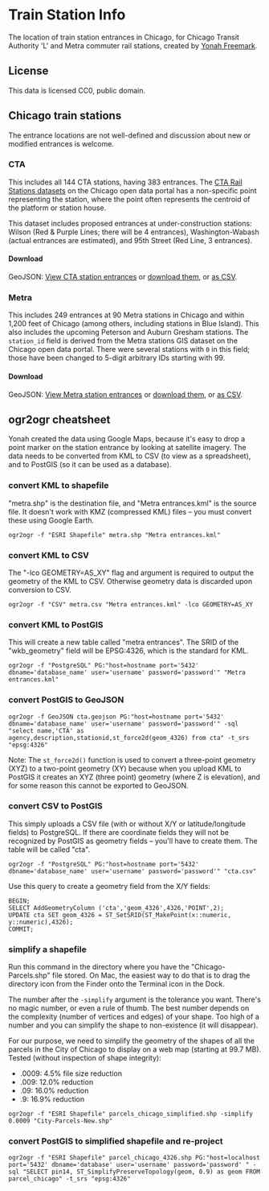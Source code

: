 # Train Station Info

The location of train station entrances in Chicago, for Chicago Transit Authority 'L' and Metra commuter rail stations, created by [Yonah Freemark](http://www.thetransportpolitic.com). 

## License

This data is licensed CC0, public domain. 

## Chicago train stations

The entrance locations are not well-defined and discussion about new or modified entrances is welcome. 

### CTA

This includes all 144 CTA stations, having 383 entrances. The [CTA Rail Stations datasets](https://data.cityofchicago.org/browse?q=cta%20rail%20stations&sortBy=relevance) on the Chicago open data portal has a non-specific point representing the station, where the point often represents the centroid of the platform or station house. 

This dataset includes proposed entrances at under-construction stations: Wilson (Red & Purple Lines; there will be 4 entrances), Washington-Wabash (actual entrances are estimated), and 95th Street (Red Line, 3 entrances).

#### Download
GeoJSON: [View CTA station entrances](https://github.com/ChicagoCityscape/tod-data/blob/master/stations_cta/cta.geojson) or [download them](https://github.com/ChicagoCityscape/tod-data/raw/master/stations_cta/cta.geojson), or [as CSV](https://github.com/ChicagoCityscape/tod-data/blob/master/stations_cta/cta.csv).

### Metra

This includes 249 entrances at 90 Metra stations in Chicago and within 1,200 feet of Chicago (among others, including stations in Blue Island). This also includes the upcoming Peterson and Auburn Gresham stations. The ````station_id```` field is derived from the Metra stations GIS dataset on the Chicago open data portal. There were several stations with ````0```` in this field; those have been changed to 5-digit arbitrary IDs starting with 99. 

#### Download
GeoJSON: [View Metra station entrances](https://github.com/ChicagoCityscape/tod-data/blob/master/stations_metra/metra_entrances.json) or [download them](https://github.com/ChicagoCityscape/tod-data/raw/master/stations_metra/metra_entrances.json), or [as CSV](https://github.com/ChicagoCityscape/tod-data/blob/master/stations_metra/metra.csv).

## ogr2ogr cheatsheet

Yonah created the data using Google Maps, because it's easy to drop a point marker on the station entrance by looking at satellite imagery. The data needs to be converted from KML to CSV (to view as a spreadsheet), and to PostGIS (so it can be used as a database). 

### convert KML to shapefile
"metra.shp" is the destination file, and "Metra entrances.kml" is the source file. It doesn't work with KMZ (compressed KML) files – you must convert these using Google Earth. 

````
ogr2ogr -f "ESRI Shapefile" metra.shp "Metra entrances.kml"
````

### convert KML to CSV
The "-lco GEOMETRY=AS_XY" flag and argument is required to output the geometry of the KML to CSV. Otherwise geometry data is discarded upon conversion to CSV. 

````
ogr2ogr -f "CSV" metra.csv "Metra entrances.kml" -lco GEOMETRY=AS_XY
````

### convert KML to PostGIS
This will create a new table called "metra entrances". The SRID of the "wkb_geometry" field will be EPSG:4326, which is the standard for KML. 
````
ogr2ogr -f "PostgreSQL" PG:"host=hostname port='5432' dbname='database_name' user='username' password='password'" "Metra entrances.kml"
````

### convert PostGIS to GeoJSON
````
ogr2ogr -f GeoJSON cta.geojson PG:"host=hostname port='5432' dbname='database_name' user='username' password='password'" -sql "select name,'CTA' as agency,description,stationid,st_force2d(geom_4326) from cta" -t_srs "epsg:4326"
````
Note: The ````st_force2d()```` function is used to convert a three-point geometry (XYZ) to a two-point geometry (XY) because when you upload KML to PostGIS it creates an XYZ (three point) geometry (where Z is elevation), and for some reason this cannot be exported to GeoJSON.

### convert CSV to PostGIS
This simply uploads a CSV file (with or without X/Y or latitude/longitude fields) to PostgreSQL. If there are coordinate fields they will not be recognized by PostGIS as geometry fields – you'll have to create them. The table will be called "cta". 
````
ogr2ogr -f "PostgreSQL" PG:"host=hostname port='5432' dbname='database_name' user='username' password='password'" "cta.csv"
````
Use this query to create a geometry field from the X/Y fields:
````
BEGIN;
SELECT AddGeometryColumn ('cta','geom_4326',4326,'POINT',2);
UPDATE cta SET geom_4326 = ST_SetSRID(ST_MakePoint(x::numeric, y::numeric),4326);
COMMIT;
````

### simplify a shapefile
Run this command in the directory where you have the "Chicago-Parcels.shp" file stored. On Mac, the easiest way to do that is to drag the directory icon from the Finder onto the Terminal icon in the Dock. 

The number after the ````-simplify```` argument is the tolerance you want. There's no magic number, or even a rule of thumb. The best number depends on the complexity (number of vertices and edges) of your shape. Too high of a number and you can simplify the shape to non-existence (it will disappear).

For our purpose, we need to simplify the geometry of the shapes of all the parcels in the City of Chicago to display on a web map (starting at 99.7 MB). Tested (without inspection of shape integrity):
* .0009: 4.5% file size reduction
* .009: 12.0% reduction
* .09: 16.0% reduction
* .9: 16.9% reduction
````
ogr2ogr -f "ESRI Shapefile" parcels_chicago_simplified.shp -simplify 0.0009 "City-Parcels-New.shp"
````
### convert PostGIS to simplified shapefile and re-project
````
ogr2ogr -f "ESRI Shapefile" parcel_chicago_4326.shp PG:"host=localhost port='5432' dbname='database' user='username' password='password' " -sql "SELECT pin14, ST_SimplifyPreserveTopology(geom, 0.9) as geom FROM parcel_chicago" -t_srs "epsg:4326"
````
